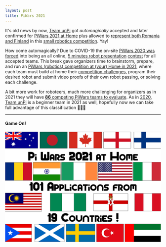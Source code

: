 ```yaml
---
layout: post
title: PiWars 2021
---
```


It's old news by now, [Team unPi](https://www.unpi.ro/english/) got _automagically_ accepted and later confirmed for [PiWars 2021 at Home](https://piwars.org/2021-vpw/) plus allowed to [represent both Romania and Finland](https://piwars.org/2021-vpw/pi-wars-2021-list-of-teams/) in this [small robotics competition](https://piwars.org/2021-vpw/general-rules/). Yay!

How come automagically? Due to COVID-19 the on-site [PiWars 2020 was forced](https://piwars.org/2020-competition/pi-wars-2020-postponement-due-to-coronavirus/) into being an all online, [5 minutes robot presentation](https://player.vimeo.com/video/411678839) [contest](https://piwars.org/2020-competition/virtual/results/) for all accepted teams. This break gave organizers time to brainstorm, prepare, and run an [PiWars (robotics) competition at (your) Home in 2021](https://piwars.org/2021-vpw/), where each team must build at home their [competition challenges](https://piwars.org/2021-vpw/challenges/), program their desired robot and submit video proofs of their own robot passing, or solving each challenge.

A bit more work for roboteers, much more challenging for organizers as in 2021 they will have [**86** competing PiWars teams to evaluate](https://piwars.org/2021-vpw/pi-wars-2021-list-of-teams/). As in [2020, Team unPi](https://blog.unpi.ro/PiWars-2020/) is a beginner team in 2021 as well, hopefully now we can take full advantage of this classification 🦾🤖🚀

----

#### Game On!
![game on](/images/PiWarsRobotics_2021.jpg)
